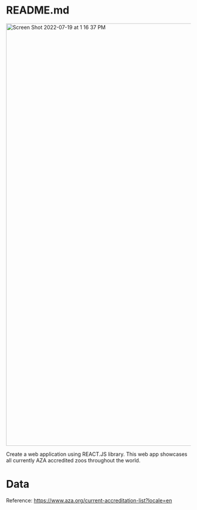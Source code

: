 # README.md

<img width="1149" alt="Screen Shot 2022-07-19 at 1 16 37 PM" src="https://user-images.githubusercontent.com/52668142/179821577-94c2fd64-8f59-491c-9f57-aca0cbd69518.png">

Create a web application using REACT.JS library.  This web app showcases all currently AZA accredited zoos throughout the world.


# Data

Reference: https://www.aza.org/current-accreditation-list?locale=en
